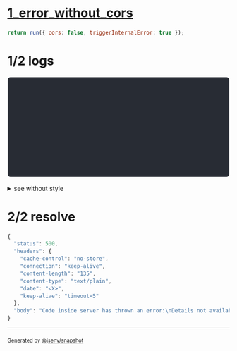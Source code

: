 # [1_error_without_cors](../../cors.test.mjs#L65)

```js
return run({ cors: false, triggerInternalError: true });
```

# 1/2 logs

![img](log_group.svg)

<details>
  <summary>see without style</summary>

```console
OPTIONS http://127.0.0.1/
internal error while handling request
--- error stack ---
Error: here
    at redirectRequest (base/cors.test.mjs:29:19)
    at callHook (@jsenv/core/packages/independent/backend/server/src/service_controller.js:62:25)
    at Object.callHooks (@jsenv/core/packages/independent/backend/server/src/service_controller.js:86:27)
    at applyRequestInternalRedirection (@jsenv/core/packages/independent/backend/server/src/start_server.js:395:23)
    at getResponseProperties (@jsenv/core/packages/independent/backend/server/src/start_server.js:507:17)
    at Server.requestEventHandler (@jsenv/core/packages/independent/backend/server/src/start_server.js:701:42)
    at Server.emit (node:events:536:35)
    at parserOnIncoming (node:_http_server:1153:12)
    at HTTPParser.parserOnHeadersComplete (node:_http_common:117:17)
  500 Internal Server Error
```

</details>


# 2/2 resolve

```js
{
  "status": 500,
  "headers": {
    "cache-control": "no-store",
    "connection": "keep-alive",
    "content-length": "135",
    "content-type": "text/plain",
    "date": "<X>",
    "keep-alive": "timeout=5"
  },
  "body": "Code inside server has thrown an error:\nDetails not available: to enable them use jsenvServiceErrorHandler({ sendErrorDetails: true })."
}
```

---

<sub>
  Generated by <a href="https://github.com/jsenv/core/tree/main/packages/independent/snapshot">@jsenv/snapshot</a>
</sub>
